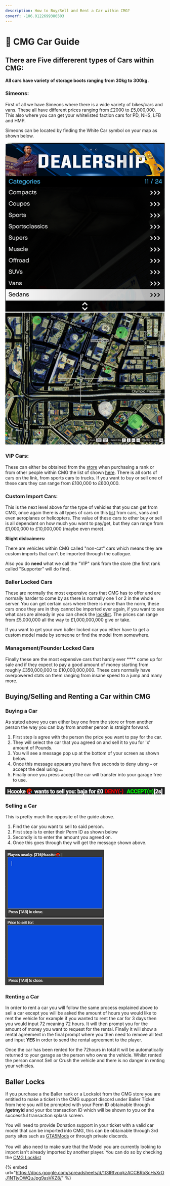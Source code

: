 ```yaml
---
description: How to Buy/Sell and Rent a Car within CMG?
coverY: -106.0122699386503
---
```


# 🚗 CMG Car Guide

## **There are Five differerent types of Cars within CMG:**

**All cars have variety of storage boots ranging from 30kg to 300kg.**

### Simeons:

First of all we have Simeons where there is a wide variety of bikes/cars and vans. These all have different prices ranging from £2000 to £5,000,000. This also where you can get your whitelisted faction cars for PD, NHS, LFB and HMP.

Simeons can be located by finding the White Car symbol on your map as shown below.

![](.gitbook/assets/b471b5819fe18ed5c1917b33d5ff48e7.png) ![](.gitbook/assets/d41f10caa52223da2e6cb3231edd3851.jpg)

### VIP Cars:

These can either be obtained from the [store](https://store.cmgstudios.net/) when purchasing a rank or from other people within CMG the list of shown [here](https://cmgstudios.net/forums/index.php?/imports/vip/). There is all sorts of cars on the link, from sports cars to trucks. If you want to buy or sell one of these cars they can range from £100,000 to £600,000.

### Custom Import Cars:

This is the next level above for the type of vehicles that you can get from CMG, once again there is all types of cars on this [list](https://cmgstudios.net/forums/index.php?/imports/catalogue/) from cars, vans and even aeroplanes or helicopters. The value of these cars to ether buy or sell is all dependant on how much you want to pay/get, but they can range from £1,000,000 to £10,000,000 (maybe even more).

**Slight dislcaimers:**&#x20;

There are vehicles within CMG called "non-cat" cars which means they are custom imports that can't be imported through the catlogue.

Also you do **need** what we call the "VIP" rank from the store (the first rank called "Supporter" will do fine).

### Baller Locked Cars

These are normally the most expensive cars that CMG has to offer and are normally harder to come by as there is normally one 1 or 2 in the whole server. You can get certain cars where there is more than the norm, these cars once they are in they cannot be imported ever again, if you want to see what cars are already in you can check the [locklist](https://docs.google.com/spreadsheets/d/1t3IRfvpqkzACCBRbScHsXrOJ1NTjyOWQuJpg9asVKZ8/edit#gid=0). The prices can range from £5,000,000 all the way to £1,000,000,000 give or take.

If you want to get your own baller locked car you either have to get a custom model made by someone or find the model from somewhere.

### Management/Founder Locked Cars

Finally these are the most expensive cars that hardly ever **** come up for sale and if they expect to pay a good amount of money starting from roughly £350,000,000 to £10,000,000,000. These cars normally have overpowered stats on them ranging from insane speed to a jump and many more.



## Buying/Selling and Renting a Car within CMG

### Buying a Car

As stated above you can either buy one from the store or from another person the way you can buy from another person is straight forward.&#x20;

1. First step is agree with the person the price you want to pay for the car.
2. They will select the car that you agreed on and sell it to you for 'x' amount of Pounds.
3. You will see a message pop up at the bottom of your screen as shown below.
4. Once this message appears you have five seconds to deny uisng **-** or accept the deal using **=**.
5. Finally once you press accept the car will transfer into your garage free to use.

![](.gitbook/assets/dbd2a1e6f081968f4b0420aa7dcc93f4.png)

### Selling a Car

This is pretty much the opposite of the guide above.

1. Find the car you want to sell to said person.
2. First step is to enter their Perm ID as shown below
3. Secondly is to enter the amount you agreed on.
4. Once this goes through they will get the message shown above.

![](.gitbook/assets/c7e25a9b80b2e67d4ff4427a2d3ccab6.png) ![](.gitbook/assets/51691eb84a4823d8ed00cd0e814a7e54.png)

### Renting a Car

In order to rent a car you will follow the same process explained above to sell a car except you will be asked the amount of hours you would like to rent the vehicle for example if you wanted to rent the car for 3 days then you would input 72 meaning 72 hours. It will then prompt you for the amount of money you want to request for the rental. Finally it will show a rental agreement in the final prompt where you then need to remove all text and input **YES** in order to send the rental agreement to the player.

Once the car has been rented for the 72hours in total it will be automatically returned to your garage as the person who owns the vehicle. Whilst rented the person cannot Sell or Crush the vehicle and there is no danger in renting your vehicles.

## Baller Locks

If you purchase a the Baller rank or a Lockslot from the CMG store you are entitled to make a ticket in the CMG support discord under Baller Ticket from here you will be prompted with your Perm ID obtainable through **/getmyid** and your tbx transaction ID which will be shown to you on the successful transaction splash screen.

You will need to provide Donation support in your ticket with a valid car model that can be imported into CMG, this can be obtainable through 3rd party sites such as [GTA5Mods](https://www.gta5-mods.com/) or through private discords.\
\
You will also need to make sure that the Model you are currently looking to import isn't already imported by another player. You can do so by checking the [CMG Locklist](https://docs.google.com/spreadsheets/d/1t3IRfvpqkzACCBRbScHsXrOJ1NTjyOWQuJpg9asVKZ8/)

{% embed url="https://docs.google.com/spreadsheets/d/1t3IRfvpqkzACCBRbScHsXrOJ1NTjyOWQuJpg9asVKZ8/" %}
